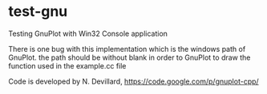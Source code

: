 # test-gnu
Testing GnuPlot with Win32 Console application

There is one bug with this implementation which is the windows path of GnuPlot. the path should be without blank in order to GnuPlot to draw the function used in the example.cc file

Code is developed by N. Devillard, https://code.google.com/p/gnuplot-cpp/
